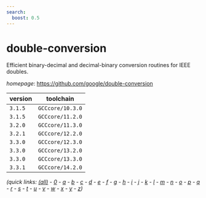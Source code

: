 ```yaml
---
search:
  boost: 0.5
---
```

# double-conversion

Efficient binary-decimal and decimal-binary conversion routines for IEEE doubles.

*homepage*: <https://github.com/google/double-conversion>

version | toolchain
--------|----------
``3.1.5`` | ``GCCcore/10.3.0``
``3.1.5`` | ``GCCcore/11.2.0``
``3.2.0`` | ``GCCcore/11.3.0``
``3.2.1`` | ``GCCcore/12.2.0``
``3.3.0`` | ``GCCcore/12.3.0``
``3.3.0`` | ``GCCcore/13.2.0``
``3.3.0`` | ``GCCcore/13.3.0``
``3.3.1`` | ``GCCcore/14.2.0``


*(quick links: [(all)](../index.md) - [0](../0/index.md) - [a](../a/index.md) - [b](../b/index.md) - [c](../c/index.md) - [d](../d/index.md) - [e](../e/index.md) - [f](../f/index.md) - [g](../g/index.md) - [h](../h/index.md) - [i](../i/index.md) - [j](../j/index.md) - [k](../k/index.md) - [l](../l/index.md) - [m](../m/index.md) - [n](../n/index.md) - [o](../o/index.md) - [p](../p/index.md) - [q](../q/index.md) - [r](../r/index.md) - [s](../s/index.md) - [t](../t/index.md) - [u](../u/index.md) - [v](../v/index.md) - [w](../w/index.md) - [x](../x/index.md) - [y](../y/index.md) - [z](../z/index.md))*

